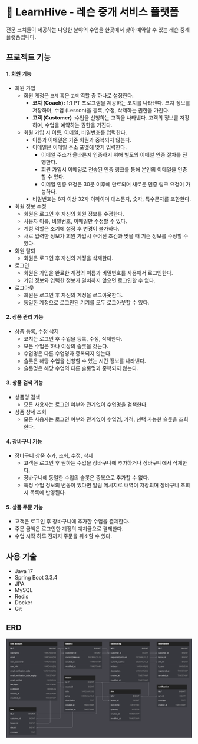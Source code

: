 # 🍯 LearnHive - 레슨 중개 서비스 플랫폼
전문 코치들이 제공하는 다양한 분야의 수업을 한곳에서 찾아 예약할 수 있는 레슨 중계 플랫폼입니다.


## 프로젝트 기능

#### 1. 회원 기능

- 회원 가입
    - 회원 계정은 `코치` 혹은 `고객` 역할 중 하나로 설정한다.
        - **코치 (Coach):** 1:1 PT 프로그램을 제공하는 코치를 나타낸다. 코치 정보를 저장하며, 수업 (Lesson)을 등록, 수정, 삭제하는 권한을 가진다.
        - **고객 (Customer)** :수업을 신청하는 고객을 나타낸다. 고객의 정보를 저장하며, 수업을 예약하는 권한을 가진다.
    - 회원 가입 시 이름, 이메일, 비밀번호를 입력한다.
        - 이름과 이메일은 기존 회원과 중복되지 않는다.
        - 이메일은 이메일 주소 포맷에 맞게 입력한다.
          - 이메일 주소가 올바른지 인증하기 위해 별도의 이메일 인증 절차를 진행한다.
          - 회원 가입시 이메일로 전송된 인증 링크를 통해 본인의 이메일을 인증할 수 있다.
          - 이메일 인증 요청은 30분 이후에 만료되며 새로운 인증 링크 요청이 가능하다.
        - 비밀번호는 8자 이상 32자 이하이며 대소문자, 숫자, 특수문자를 포함한다.
- 회원 정보 수정
    - 회원은 로그인 후 자신의 회원 정보를 수정한다.
    - 사용자 이름, 비밀번호, 이메일만 수정할 수 있다.
    - 계정 역할은 초기에 설정 후 변경이 불가하다.
    - 새로 입력한 정보가 회원 가입시 주어진 조건과 맞을 때 기존 정보를 수정할 수 있다.
- 회원 탈퇴
    - 회원은 로그인 후 자신의 계정을 삭제한다.
- 로그인
    - 회원은 가입을 완료한 계정의 이름과 비밀번호를 사용해서 로그인한다.
    - 가입 정보와 입력한 정보가 일치하지 않으면 로그인할 수 없다.
- 로그아웃
    - 회원은 로그인 후 자신의 계정을 로그아웃한다.
    - 동일한 계정으로 로그인된 기기를 모두 로그아웃할 수 있다.

#### 2. 상품 관리 기능

- 상품 등록, 수정 삭제
    - 코치는 로그인 후 수업을 등록, 수정, 삭제한다.
    - 모든 수업은 하나 이상의 슬롯을 갖는다.
    - 수업명은 다른 수업명과 중복되지 않는다.
    - 슬롯은 해당 수업을 신청할 수 있는 시간 정보를 나타낸다.
    - 슬롯명은 해당 수업의 다른 슬롯명과 중복되지 않는다.

#### 3. 상품 검색 기능

- 상품명 검색
    - 모든 사용자는 로그인 여부와 관계없이 수업명을 검색한다.
- 상품 상세 조회
    - 모든 사용자는 로그인 여부와 관계없이 수업명, 가격, 선택 가능한 슬롯을 조회한다.

#### 4. 장바구니 기능

- 장바구니 상품 추가, 조회, 수정, 삭제
    - 고객은 로그인 후 원하는 수업을 장바구니에 추가하거나 장바구니에서 삭제한다.
    - 장바구니에 동일한 수업의 슬롯은 중복으로 추가할 수 없다.
    - 특정 수업 정보의 변동이 있다면 알림 메시지로 내역이 저장되며 장바구니 조회시 목록에 반영된다.

#### 5. 상품 주문 기능

- 고객은 로그인 후 장바구니에 추가한 수업을 결제한다.
- 주문 금액은 로그인한 계정의 예치금으로 결제한다.
- 수업 시작 하루 전까지 주문을 취소할 수 있다.


## 사용 기술

- Java 17
- Spring Boot 3.3.4
- JPA
- MySQL
- Redis
- Docker
- Git

## ERD
![ERD.png](ERD.png)
